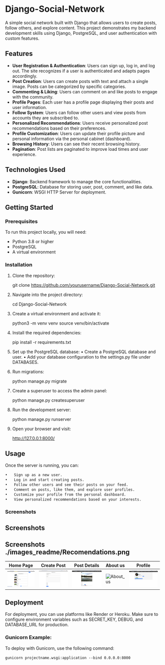 # Django-Social-Network

A simple social network built with Django that allows users to create posts, follow others, and explore content. This project demonstrates my backend development skills using Django, PostgreSQL, and user authentication with custom features.

## Features

- **User Registration & Authentication**: Users can sign up, log in, and log out. The site recognizes if a user is authenticated and adapts pages accordingly.
- **Post Creation**: Users can create posts with text and attach a single image. Posts can be categorized by specific categories.
- **Commenting & Liking**: Users can comment on and like posts to engage with the community.
- **Profile Pages**: Each user has a profile page displaying their posts and user information.
- **Follow System**: Users can follow other users and view posts from accounts they are subscribed to.
- **Personalized Recommendations**: Users receive personalized post recommendations based on their preferences.
- **Profile Customization**: Users can update their profile picture and personal information via the personal cabinet (dashboard).
- **Browsing History**: Users can see their recent browsing history.
- **Pagination**: Post lists are paginated to improve load times and user experience.

## Technologies Used

- **Django**: Backend framework to manage the core functionalities.
- **PostgreSQL**: Database for storing user, post, comment, and like data.
- **Gunicorn**: WSGI HTTP Server for deployment.

## Getting Started

### Prerequisites

To run this project locally, you will need:

- Python 3.8 or higher
- PostgreSQL
- A virtual environment

### Installation

1. Clone the repository:

   git clone https://github.com/yourusername/Django-Social-Network.git


2.	Navigate into the project directory:

    cd Django-Social-Network


3.	Create a virtual environment and activate it:

    python3 -m venv venv
    source venv/bin/activate


4.	Install the required dependencies:

    pip install -r requirements.txt


5.	Set up the PostgreSQL database:
	•	Create a PostgreSQL database and user.
	•	Add your database configuration to the settings.py file under DATABASES.


6.	Run migrations:

    python manage.py migrate


7.	Create a superuser to access the admin panel:

    python manage.py createsuperuser


8.	Run the development server:

    python manage.py runserver


9.	Open your browser and visit:

    http://127.0.0.1:8000/


## Usage

Once the server is running, you can:

	•	Sign up as a new user.
	•	Log in and start creating posts.
	•	Follow other users and see their posts on your feed.
	•	Comment on posts, like them, and explore user profiles.
	•	Customize your profile from the personal dashboard.
	•	View personalized recommendations based on your interests.

### Screenshots
## Screenshots

## Screenshots ./images_readme/Recomendations.png

| Home Page | Create Post | Post Details | About us | Profile |
|-----------|--------------|--------------|------|-----------|
| ![Home](./images_readme/Recomendations.png) | ![Create_Post](./images_readme/Create_Post.png) | ![Post](./images_readme/View_Post.png) | ![About_us](./images_readme/About_us.png) | ![Profile](./images_readme/Profile_page.png) |


## Deployment

For deployment, you can use platforms like Render or Heroku. Make sure to configure environment variables such as SECRET_KEY, DEBUG, and DATABASE_URL for production.


### Gunicorn Example:

To deploy with Gunicorn, use the following command:

    gunicorn projectname.wsgi:application --bind 0.0.0.0:8000
